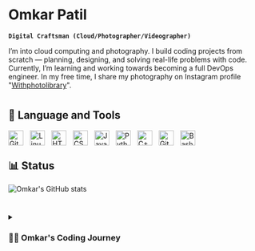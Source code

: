 # Omkar Patil

**`Digital Craftsman (Cloud/Photographer/Videographer)`**

I’m into cloud computing and photography. I build coding projects from scratch — planning, designing, and solving real-life problems with code. Currently, I’m learning and working towards becoming a full DevOps engineer. In my free time, I share my photography on Instagram profile "[Withphotolibrary](https://www.instagram.com/withphotolibrary)".
#

## 🧰 Language and Tools

<img align="left" alt="Git" width="30px" style="padding-right:10px;" src="https://cdn.jsdelivr.net/gh/devicons/devicon/icons/git/git-original.svg" />
<img align="left" alt="Linux" width="30px" style="padding-right:10px;" src="https://cdn.jsdelivr.net/gh/devicons/devicon/icons/linux/linux-original.svg" />
<img align="left" alt="HTML" width="30px" style="padding-right:10px;" src="https://cdn.jsdelivr.net/gh/devicons/devicon/icons/html5/html5-plain.svg" />
<img align="left" alt="CSS" width="30px" style="padding-right:10px;" src="https://cdn.jsdelivr.net/gh/devicons/devicon/icons/css3/css3-plain.svg" />
<img align="left" alt="JavaScript" width="30px" style="padding-right:10px;" src="https://cdn.jsdelivr.net/gh/devicons/devicon/icons/javascript/javascript-plain.svg" />
<img align="left" alt="Python" width="30px" style="padding-right:10px;" src="https://cdn.jsdelivr.net/gh/devicons/devicon/icons/python/python-plain.svg" />
<img align="left" alt="C++" width="30px" style="padding-right:10px;" src="https://cdn.jsdelivr.net/gh/devicons/devicon/icons/cplusplus/cplusplus-line.svg" />
<img align="left" alt="GitHub" width="30px" style="padding-right:10px;" src="https://cdn.jsdelivr.net/gh/devicons/devicon/icons/github/github-original.svg" />
<img align="left" alt="Bash" width="30px" style="padding-right:10px;" src="https://cdn.jsdelivr.net/gh/devicons/devicon/icons/bash/bash-original.svg" />
<br />


#
## 📊 Status

![Omkar's GitHub stats](https://github-readme-stats.vercel.app/api?username=omkarP-bit&show_icons=true&theme=gruvbox)
#

<details>
 <summary><h3>👨‍💻 Omkar's Coding Journey</h3></summary>
   My coding journey started before college, when I picked up Python programming during my 12th standard. Later, I joined VIT, Pune as an Artificial Intelligence and Data Science student, where Python naturally became my first core programming language.
After getting comfortable with Python, I moved on to C++, mainly to practice Data Structures and Algorithms (DSA). While DSA taught me a lot about logic and problem-solving, I realized that solving DSA problems all the time was not something I truly enjoyed. That’s when I discovered cloud computing, and it became the turning point in my journey. I started exploring Amazon Web Services (AWS) as my main cloud platform. Learning about different cloud services, infrastructure, and how everything connects together fascinated me, and I’m still on this learning path. During this phase, I also came across the fact that DevOps is a must for anyone serious about cloud computing. That insight pushed me to dive into the world of DevOps tools, practices, and automation, which I’m currently learning and applying step by step. So far, this journey has been about exploration, growth, and finding the areas in tech that truly excite me — from coding in Python, to experimenting with C++, to now building my skills in cloud and DevOps.
